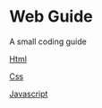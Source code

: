 
<link rel="stylesheet"
href="mdfutr.css"/>

# Web Guide
A small coding guide

[Html](/html.md)

[Css](/css.md)

[Javascript](/js.md)
